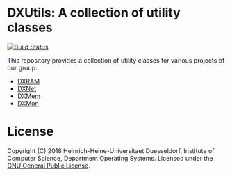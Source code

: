 # DXUtils: A collection of utility classes

[![Build Status](https://travis-ci.org/hhu-bsinfo/dxutils.svg?branch=development)](https://travis-ci.org/hhu-bsinfo/dxutils)

This repository provides a collection of utility classes for various projects of our group:

* [DXRAM](https://github.com/hhu-bsinfo/dxram/)
* [DXNet](https://github.com/hhu-bsinfo/dxnet/)
* [DXMem](https://github.com/hhu-bsinfo/dxmem/)
* [DXMon](https://github.com/hhu-bsinfo/dxmon/)

# License

Copyright (C) 2018 Heinrich-Heine-Universitaet Duesseldorf,
Institute of Computer Science, Department Operating Systems. 
Licensed under the [GNU General Public License](LICENSE.md).
